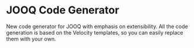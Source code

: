 # JOOQ Code Generator
New code generator for JOOQ with emphasis on extensibility. All the code generation is based on the Velocity templates, so you can easily replace them with your own.
